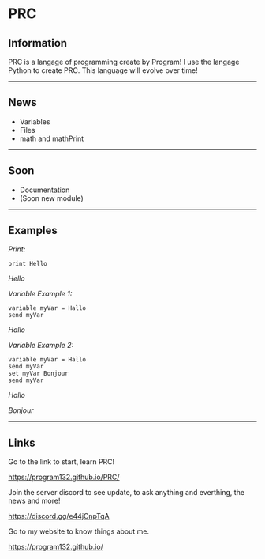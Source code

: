 # PRC

## Information

PRC is a langage of programming create by Program!
I use the langage Python to create PRC.
This language will evolve over time!



-------------------------------------------------



## News

* Variables
* Files
* math and mathPrint


-------------------------------------------------



## Soon
* Documentation
* (Soon new module)



-------------------------------------------------



## Examples

_Print:_

    print Hello

*Hello*



_Variable Example 1:_

    variable myVar = Hallo
    send myVar

*Hallo*


_Variable Example 2:_

    variable myVar = Hallo
    send myVar
    set myVar Bonjour
    send myVar

*Hallo*

*Bonjour*



-------------------------------------------------



## Links

Go to the link to start, learn PRC!

https://program132.github.io/PRC/

Join the server discord to see update, to ask anything and everthing, the news and more!

https://discord.gg/e44jCnpTqA

Go to my website to know things about me.

https://program132.github.io/